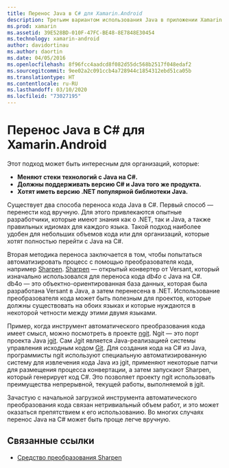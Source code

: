 ```yaml
---
title: Перенос Java в C# для Xamarin.Android
description: Третьим вариантом использования Java в приложении Xamarin.Android является перенос исходного кода Java в C#.
ms.prod: xamarin
ms.assetid: 39E528BD-010F-47FC-BE48-8E7848E30454
ms.technology: xamarin-android
author: davidortinau
ms.author: daortin
ms.date: 04/05/2016
ms.openlocfilehash: 8f96fcc4aadcd8f082d55dc568b2517f048edaf2
ms.sourcegitcommit: 9ee02a2c091ccb4a728944c1854312ebd51ca05b
ms.translationtype: HT
ms.contentlocale: ru-RU
ms.lasthandoff: 03/10/2020
ms.locfileid: "73027195"
---
```

# <a name="porting-java-to-c-for-xamarinandroid"></a>Перенос Java в C# для Xamarin.Android

Этот подход может быть интересным для организаций, которые:

- **Меняют стеки технологий с Java на C#.**
- **Должны поддерживать версию C# и Java того же продукта.**
- **Хотят иметь версию .NET популярной библиотеки Java.**

Существует два способа переноса кода Java в C#. Первый способ — перенести код вручную. Для этого привлекаются опытные разработчики, которые имеют знания как о .NET, так и Java, а также правильных идиомах для каждого языка. Такой подход наиболее удобен для небольших объемов кода или для организаций, которые хотят полностью перейти с Java на C#.

Вторая методика переноса заключается в том, чтобы попытаться автоматизировать процесс с помощью преобразователя кода, например [Sharpen](https://github.com/mono/sharpen). [Sharpen](https://github.com/mono/sharpen) — открытый конвертер от Versant, который изначально использовался для переноса кода *db4o* с Java на C#. db4o — это объектно-ориентированная база данных, которая была разработана Versant в Java, а затем перенесена в .NET. Использование преобразователя кода может быть полезным для проектов, которые должны существовать на обоих языках и которые нуждаются в некоторой четности между этими двумя языками.

Пример, когда инструмент автоматического преобразования кода имеет смысл, можно посмотреть в проекте [ngit](https://github.com/mono/ngit).
Ngit — это порт проекта Java [jgit](https://eclipse.org/).
Сам Jgit является Java-реализацией системы управления исходным кодом [Git](https://git-scm.com/). Для создания кода на C# из Java, программисты ngit используют специальную автоматизированную систему для извлечения кода Java из jgit, применяют некоторые патчи для размещения процесса конвертации, а затем запускают Sharpen, который генерирует код C#. Это позволяет проекту ngit использовать преимущества непрерывной, текущей работы, выполняемой в jgit.

Зачастую с начальной загрузкой инструмента автоматического преобразования кода связан нетривиальный объем работ, и это может оказаться препятствием к его использованию. Во многих случаях перенос Java на C# может быть проще легче вручную.

## <a name="related-links"></a>Связанные ссылки

- [Средство преобразования Sharpen](https://github.com/mono/sharpen)
